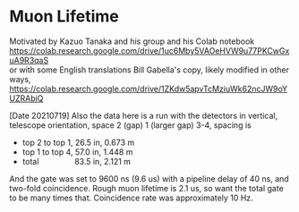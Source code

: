 # Muon Lifetime
Motivated by Kazuo Tanaka and his group and his Colab notebook<br>
https://colab.research.google.com/drive/1uc6Mby5VAOeHVW9u77PKCwGxuA9R3qaS <br>
or with some English translations Bill Gabella's copy, likely modified in other ways, <br>
https://colab.research.google.com/drive/1ZKdw5apvTcMziuWk62ncJW9oYUZRAbiQ <br>

[Date 20210719] Also the data here is a run with the detectors in vertical, telescope orientation, space 2 (gap) 1 (larger gap) 3-4,  spacing is <br>
* top 2 to top 1, 26.5 in, 0.673 m<br>
* top 1 to top 4, 57.0 in, 1.448 m<br>
* total &emsp;&emsp;&emsp;&emsp;  83.5 in, 2.121 m<br>

And the gate was set to 9600 ns (9.6 us) with a pipeline delay of 40 ns, and two-fold coincidence.  Rough muon lifetime is 2.1 us, so want the
total gate to be many times that.  Coincidence rate was approximately 10 Hz.

